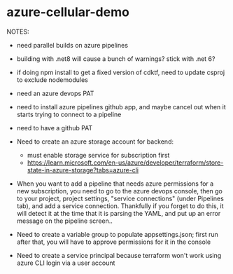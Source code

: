 # azure-cellular-demo

NOTES:
* need parallel builds on azure pipelines
* building with .net8 will cause a bunch of warnings? stick with .net 6?
* if doing npm install to get a fixed version of cdktf, need to update csproj to exclude nodemodules
* need an azure devops PAT
* need to install azure pipelines github app, and maybe cancel out when it starts trying to connect to a pipeline
* need to have a github PAT
* Need to create an azure storage account for backend:
  * must enable storage service for subscription first
  * https://learn.microsoft.com/en-us/azure/developer/terraform/store-state-in-azure-storage?tabs=azure-cli

* When you want to add a pipeline that needs azure permissions for a new subscription, you need to go to the azure devops console, then go to your project, project settings, "service connections" (under Pipelines tab), and add a service connection. Thankfully if you forget to do this, it will detect it at the time that it is parsing the YAML, and put up an error message on the pipeline screen..

* Need to create a variable group to populate appsettings.json; first run after that, you will have to approve permissions for it in the console
* Need to create a service principal because terraform won't work using azure CLI login via a user account
